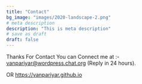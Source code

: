 ```yaml
---
title: "Contact"
bg_image: "images/2020-landscape-2.png"
# meta description
description: "This is meta description"
# save as draft
draft: false
---
```


Thanks For Contact You can Connect me at :- vanpariyar@wordpress.chat.org (Reply in 24 hours).

OR  https://vanpariyar.github.io
